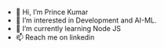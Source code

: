 - 👋 Hi, I’m Prince Kumar
- 👀 I’m interested in Development and AI-ML.
- 🌱 I’m currently learning Node JS
- 📫 Reach me on linkedin

<!---
princekr14/princekr14 is a ✨ special ✨ repository because its `README.md` (this file) appears on your GitHub profile.
You can click the Preview link to take a look at your changes.
--->
